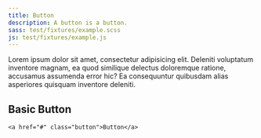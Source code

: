 ```yaml
---
title: Button
description: A button is a button.
sass: test/fixtures/example.scss
js: test/fixtures/example.js
---
```


Lorem ipsum dolor sit amet, consectetur adipisicing elit. Deleniti voluptatum inventore magnam, ea quod similique delectus doloremque ratione, accusamus assumenda error hic? Ea consequuntur quibusdam alias asperiores quisquam inventore deleniti.

## Basic Button

```html_example
<a href="#" class="button">Button</a>
```